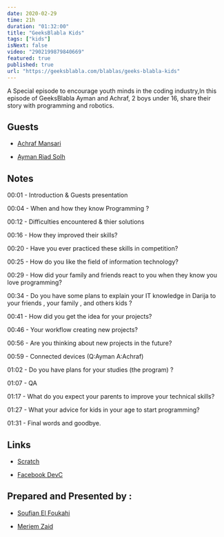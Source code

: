 ```yaml
---
date: 2020-02-29
time: 21h
duration: "01:32:00"
title: "GeeksBlabla Kids"
tags: ["kids"]
isNext: false
video: "2902199879840669"
featured: true
published: true
url: "https://geeksblabla.com/blablas/geeks-blabla-kids"
---
```


A Special episode to encourage youth minds in the coding industry,In this episode of GeeksBlabla Ayman and Achraf, 2 boys under 16, share their story with programming and robotics.

## Guests

- [Achraf Mansari](https://www.facebook.com/itsachrafmansari/)

- [Ayman Riad Solh]()

## Notes

00:01 - Introduction & Guests presentation

00:04 - When and how they know Programming ?

00:12 - Difficulties encountered & thier solutions

00:16 - How they improved their skills?

00:20 - Have you ever practiced these skills in competition?

00:25 - How do you like the field of information technology?

00:29 - How did your family and friends react to you when they know you love programming?

00:34 - Do you have some plans to explain your IT knowledge in Darija to your friends , your family , and others kids ?

00:41 - How did you get the idea for your projects?

00:46 - Your workflow creating new projects?

00:56 - Are you thinking about new projects in the future?

00:59 - Connected devices (Q:Ayman A:Achraf)

01:02 - Do you have plans for your studies (the program) ?

01:07 - QA

01:17 - What do you expect your parents to improve your technical skills?

01:27 - What your advice for kids in your age to start programming?

01:31 - Final words and goodbye.

## Links

- [Scratch](http://scratch.mit.edu/)

- [Facebook DevC](https://www.facebook.com/groups/DevC.Casablanca/?hc_ref=ARQQY8zH-NAV8646DsgW8RNoO1DNoBuf-43ao4kIFvZZMJCV4jpw7-hSQ2C0DmFkkdI&ref=nf_target)

## Prepared and Presented by :

- [Soufian El Foukahi](https://twitter.com/souffanda/)

- [Meriem Zaid](https://www.facebook.com/MeriemZaid)
